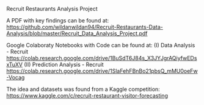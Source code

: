 Recruit Restaurants Analysis Project

A PDF with key findings can be found at:
https://github.com/wildanwildan94/Recruit-Restaurants-Data-Analysis/blob/master/Recruit_Data_Analysis_Project.pdf

Google Colaboraty Notebooks with Code can be found at:
(I) Data Analysis - Recruit
https://colab.research.google.com/drive/1BuSdT6J84s_X3JYJgrAQiyfwEDsxTuXV
(II) Prediction Analysis - Recruit
https://colab.research.google.com/drive/1SlaFehFBnBo21pbsQ_mMU0oeFw-Vocag

The idea and datasets was found from a Kaggle competition:
https://www.kaggle.com/c/recruit-restaurant-visitor-forecasting
